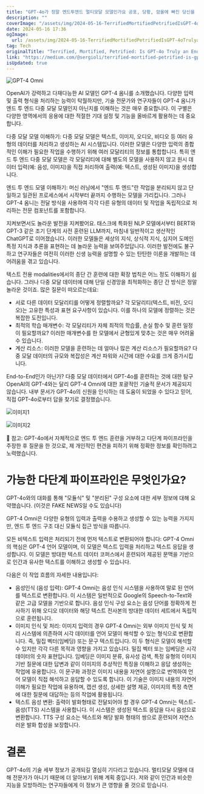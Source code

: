 ```yaml
---
title: "GPT-4o가 정말 엔드투엔드 멀티모달 모델인가요 공포, 당황, 암울에 빠진 당신을 떤들어드릴게요"
description: ""
coverImage: "/assets/img/2024-05-16-TerrifiedMortifiedPetrifiedIsGPT-4oTrulyanEnd-to-EndMulti-ModalModel_0.png"
date: 2024-05-16 17:36
ogImage:
  url: /assets/img/2024-05-16-TerrifiedMortifiedPetrifiedIsGPT-4oTrulyanEnd-to-EndMulti-ModalModel_0.png
tag: Tech
originalTitle: "Terrified, Mortified, Petrified: Is GPT-4o Truly an End-to-End Multi-Modal Model?"
link: "https://medium.com/@sergioli/terrified-mortified-petrified-is-gpt-4o-truly-an-end-to-end-multi-modal-model-fe2ab3b934f2"
isUpdated: true
---
```


![GPT-4 Omni](/assets/img/2024-05-16-TerrifiedMortifiedPetrifiedIsGPT-4oTrulyanEnd-to-EndMulti-ModalModel_0.png)

OpenAI가 강력하고 다재다능한 AI 모델인 GPT-4 옴니를 소개했습니다. 다양한 입력 및 출력 형식을 처리하는 능력이 탁월하지만, 기술 전문가와 연구자들이 GPT-4 옴니가 엔드 투 엔드 다중 모달 모델인지 아닌지를 이해하는 것은 매우 중요합니다. 이 구별은 다양한 영역에서의 응용에 대한 적절한 기대 설정 및 기능을 올바르게 활용하는 데 중요합니다.

다중 모달 모델 이해하기: 다중 모달 모델은 텍스트, 이미지, 오디오, 비디오 등 여러 유형의 데이터를 처리하고 생성하는 AI 시스템입니다. 이러한 모델은 다양한 입력의 종합적인 이해가 필요한 작업을 수행하기 위해 여러 모달리티의 정보를 통합합니다. 특히 엔드 투 엔드 다중 모달 모델은 각 모달리티에 대해 별도의 모델을 사용하지 않고 원시 데이터 입력(예: 음성, 이미지)을 직접 처리하여 출력(예: 텍스트, 생성된 이미지)을 생성합니다.

엔드 투 엔드 모델 이해하기: 머신 러닝에서 "엔드 투 엔드"란 작업을 분리되지 않고 단일하고 일관된 프로세스에서 시작부터 끝까지 수행하는 모델을 가리킵니다. 그러나 GPT-4 옴니는 전달 방식을 사용하여 각각 다른 유형의 데이터 및 작업을 독립적으로 처리하는 전문 컴포넌트를 포함합니다.

<!-- seedividend - 사각형 -->

<ins class="adsbygoogle"
     style="display:block"
     data-ad-client="ca-pub-4877378276818686"
     data-ad-slot="1898504329"
     data-ad-format="auto"
     data-full-width-responsive="true"></ins>

<script>
     (adsbygoogle = window.adsbygoogle || []).push({});
</script>

지켜보면서도 놀라운 발전을 지켜봤어요. 태스크에 특화된 NLP 모델에서부터 BERT와 GPT-3 같은 조기 단계의 사전 훈련된 LLM까지, 마침내 일반적이고 생산적인 ChatGPT로 이어졌습니다. 이러한 모델들은 세상의 지식, 상식적 지식, 심지어 도메인 특정 지식과 추론을 표현하는 데 놀라운 능력을 보여주었답니다. 이러한 발전에도 불구하고 연구자들은 여전히 이러한 신생 능력을 설명할 수 있는 탄탄한 이론을 개발하는 데 어려움을 겪고 있습니다.

텍스트 전용 modalities에서의 종단 간 훈련에 대한 확장 법칙은 어느 정도 이해하기 쉽습니다. 그러나 다중 모달 데이터에 대해 단일 신경망을 최적화하는 종단 간 방식은 정말 놀라운 것이죠. 많은 질문이 떠오르는데요:

<!-- seedividend - 사각형 -->

<ins class="adsbygoogle"
     style="display:block"
     data-ad-client="ca-pub-4877378276818686"
     data-ad-slot="1898504329"
     data-ad-format="auto"
     data-full-width-responsive="true"></ins>

<script>
     (adsbygoogle = window.adsbygoogle || []).push({});
</script>

- 서로 다른 데이터 모달리티를 어떻게 정렬할까요? 각 모달리티(텍스트, 비전, 오디오)는 고유한 특성과 표현 요구사항이 있습니다. 이를 하나의 모델에 정렬하는 것은 복잡한 도전입니다.
- 최적의 학습 매개변수: 각 모달리티가 자체 최적의 학습률, 손실 함수 및 훈련 일정이 필요할까요? 이러한 매개변수를 한 모델에서 균형있게 맞추는 것은 매우 어려울 수 있습니다.
- 계산 리소스: 이러한 모델을 훈련하는 데 얼마나 많은 계산 리소스가 필요할까요? 다중 모달 데이터의 규모와 복잡성은 계산 파워와 시간에 대한 수요를 크게 증가시킵니다.

End-to-End인가 아닌가? 다중 모달 데이터에서 GPT-4o를 훈련하는 것에 대한 탐구 OpenAI의 GPT-4와는 달리 GPT-4 Omni에 대한 포괄적인 기술적 문서가 제공되지 않습니다. 내부 문서가 GPT-4o의 신원을 인식하는 데 도움이 되었을 수 있다고 믿어, 직접 GPT-4o로부터 답을 찾기로 결정했습니다.

![이미지1](/assets/img/2024-05-16-TerrifiedMortifiedPetrifiedIsGPT-4oTrulyanEnd-to-EndMulti-ModalModel_1.png)

![이미지2](/assets/img/2024-05-16-TerrifiedMortifiedPetrifiedIsGPT-4oTrulyanEnd-to-EndMulti-ModalModel_2.png)

<!-- seedividend - 사각형 -->

<ins class="adsbygoogle"
     style="display:block"
     data-ad-client="ca-pub-4877378276818686"
     data-ad-slot="1898504329"
     data-ad-format="auto"
     data-full-width-responsive="true"></ins>

<script>
     (adsbygoogle = window.adsbygoogle || []).push({});
</script>

📝 참고: GPT-4o에서 자체적으로 엔드 투 엔드 훈련을 거부하고 다단계 파이프라인을 주장한 후 질문을 한 것으로, 제 개인적인 편견을 피하기 위해 정확한 정보를 확인하려고 노력했습니다.

# 가능한 다단계 파이프라인은 무엇인가요?

GPT-4o와의 대화를 통해 "모듈식" 및 "분리된" 구성 요소에 대한 세부 정보에 대해 요약했습니다. (이것은 FAKE NEWS일 수도 있습니다)

GPT-4 Omni은 다양한 유형의 입력과 출력을 수용하고 생성할 수 있는 능력을 가지지만, 엔드 투 엔드 구조 대신 모듈식 접근 방식을 따릅니다.

<!-- seedividend - 사각형 -->

<ins class="adsbygoogle"
     style="display:block"
     data-ad-client="ca-pub-4877378276818686"
     data-ad-slot="1898504329"
     data-ad-format="auto"
     data-full-width-responsive="true"></ins>

<script>
     (adsbygoogle = window.adsbygoogle || []).push({});
</script>

모든 비텍스트 입력은 처리되기 전에 먼저 텍스트로 변환되어야 합니다: GPT-4 Omni의 핵심은 GPT-4 언어 모델이며, 이 모델은 텍스트 입력을 처리하고 텍스트 응답을 생성합니다. 이 모델은 방대한 텍스트 데이터 코퍼스에서 훈련되어 제공된 문맥을 기반으로 인간과 유사한 텍스트를 이해하고 생성할 수 있습니다.

다음은 이 작업 흐름의 자세한 내용입니다:

- 음성인식 (음성 입력): GPT-4 Omni는 음성 인식 시스템을 사용하여 말로 된 언어를 텍스트로 변환합니다. 이 시스템은 일반적으로 Google의 Speech-to-Text와 같은 고급 모델을 기반으로 합니다. 음성 인식 구성 요소는 음성 단어를 정확하게 전사하기 위해 오디오 데이터와 해당 텍스트 전사본의 방대한 데이터 세트에서 독립적으로 훈련됩니다.
- 이미지 인식 및 처리: 이미지 입력의 경우 GPT-4 Omni는 외부 이미지 인식 및 처리 시스템에 의존하여 시각 데이터를 언어 모델이 해석할 수 있는 형식으로 변환합니다. 즉, 밀집 벡터(임베딩) 또는 문구 텍스트입니다. 이 두 형식은 모델이 해석할 수 있지만 각각 다른 목적과 영향을 가지고 있습니다. 밀집 벡터 또는 임베딩은 시각 데이터의 숫자 표현입니다. 임베딩은 이미지 분류, 유사성 검색, 특정 유형의 이미지 기반 질문에 대한 답변과 같이 이미지의 추상적인 특징을 이해하고 응답 생성하는 작업에 유용합니다. 이 문구화 과정은 이미지 내용을 자연어 설명으로 번역하여 언어 모델이 직접 해석하고 응답할 수 있도록 합니다. 이 기술은 이미지 내용의 자연어 이해가 필요한 작업에 유용하며, 캡션 생성, 상세한 설명 제공, 이미지의 특정 측면에 대한 질문에 대답하는 등의 작업에 활용됩니다.
- 텍스트 음성 변환: 출력이 발화형태로 전달되어야 할 경우 GPT-4 Omni는 텍스트-음성(TTS) 시스템을 사용합니다. 이 시스템은 생성된 텍스트 응답을 다시 음성으로 변환합니다. TTS 구성 요소는 텍스트와 해당 발화 형태의 쌍으로 훈련되어 자연스러운 발화 합성을 보장합니다.

# 결론

<!-- seedividend - 사각형 -->

<ins class="adsbygoogle"
     style="display:block"
     data-ad-client="ca-pub-4877378276818686"
     data-ad-slot="1898504329"
     data-ad-format="auto"
     data-full-width-responsive="true"></ins>

<script>
     (adsbygoogle = window.adsbygoogle || []).push({});
</script>

GPT-4o의 기술 세부 정보가 공개되길 열심히 기다리고 있습니다. 멀티모달 모델에 대해 전문가가 아니기 때문에 더 알아보기 위해 계획 중입니다. 저와 같이 인간과 비슷한 지능을 모방하려는 연구자들에게 이 정보가 큰 영향을 줄 것으로 믿습니다.
